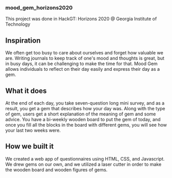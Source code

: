 ### mood_gem_horizons2020

This project was done in HackGT: Horizons 2020 @ Georgia Institute of Technology

## Inspiration
We often get too busy to care about ourselves and forget how valuable we are. Writing journals to keep track of one's mood and thoughts is great, but in busy days, it can be challenging to make the time for that. Mood Gem allows individuals to reflect on their day easily and express their day as a gem.

## What it does
At the end of each day, you take seven-question long mini survey, and as a result, you get a gem that describes how your day was. Along with the type of gem, users get a short explanation of the meaning of gem and some advice. You have a bi-weekly wooden board to put the gem of today, and once you fill all the blocks in the board with different gems, you will see how your last two weeks were.

## How we built it
We created a web app of questionnaires using HTML, CSS, and Javascript. We drew gems on our own, and we utilized a laser cutter in order to make the wooden board and wooden figures of gems.



